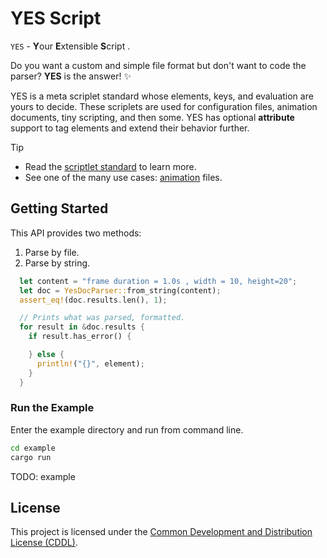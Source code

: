 # YES Script
`YES` - **Y**our **E**xtensible **S**cript .

Do you want a custom and simple file format but don't want to code the parser?
**YES** is the answer! ✨

YES is a meta scriplet standard whose elements, keys, and evaluation
are yours to decide. These scriplets are used for configuration files,
animation documents, tiny scripting, and then some. YES has optional 
**attribute** support to tag elements and extend their behavior further.

> [!TIP]
> - Read the [scriptlet standard][SPEC] to learn more.
> - See one of the many use cases: [animation][BOOMFLAME] files.

## Getting Started
This API provides two methods:
  1. Parse by file.
  2. Parse by string.


```rs
  let content = "frame duration = 1.0s , width = 10, height=20";
  let doc = YesDocParser::from_string(content);
  assert_eq!(doc.results.len(), 1);

  // Prints what was parsed, formatted.
  for result in &doc.results {
    if result.has_error() {

    } else {
      println!("{}", element);
    }
  }
```

### Run the Example

Enter the example directory and run from command line.
```sh
cd example
cargo run
```

TODO: example

## License
This project is licensed under the [Common Development and Distribution License (CDDL)][LEGAL].

[BOOMFLAME]: https://github.com/TheMaverickProgrammer/boomflame
[LEGAL]: https://github.com/TheMaverickProgrammer/rust_yes_parser/blob/master/LICENSE
[SPEC]: https://github.com/TheMaverickProgrammer/rust_yes_parser/blob/master/spec/README.md